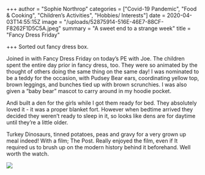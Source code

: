 +++
author = "Sophie Northrop"
categories = ["Covid-19 Pandemic", "Food & Cooking", "Children’s Activities", "Hobbies/ Interests"]
date = 2020-04-03T14:55:15Z
image = "/uploads/52875914-516E-46E7-88CF-F8262F1D5C5A.jpeg"
summary = "A sweet end to a strange week"
title = "Fancy Dress Friday"

+++
Sorted out fancy dress box.

Joined in with Fancy Dress Friday on today’s PE with Joe. The children spent the entire day prior in fancy dress, too. They were so animated by the thought of others doing the same thing on the same day! I was nominated to be a teddy for the occasion, with Pudsey Bear ears, coordinating yellow top, brown leggings, and bunches tied up with brown scrunchies. I was also given a “baby bear” mascot to carry around in my hoodie pocket.

Andi built a den for the girls while I got them ready for bed. They absolutely loved it - it was a proper blanket fort. However when bedtime arrived they decided they weren’t ready to sleep in it, so looks like dens are for daytime until they’re a little older.

Turkey Dinosaurs, tinned potatoes, peas and gravy for a very grown up meal indeed! With a film; The Post. Really enjoyed the film, even if It required us to brush up on the modern history behind it beforehand. Well worth the watch.

![](/uploads/9D8604C0-D947-4094-9CE2-361B4DD7D980.jpeg)